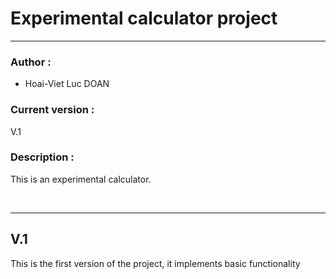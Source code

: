 # Experimental calculator project

---
### Author :
- Hoai-Viet Luc DOAN

### Current version :
V.1

### Description :
This is an experimental calculator.

<br>

---
## V.1
This is the first version of the project, it implements basic functionality